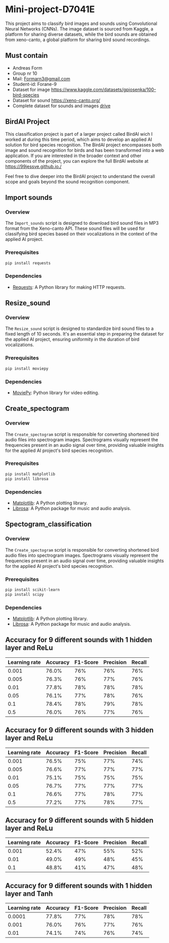 # Mini-project-D7041E
This project aims to classify bird images and sounds using Convolutional Neural Networks (CNNs). The image dataset is sourced from Kaggle, a platform for sharing diverse datasets, while the bird sounds are obtained from xeno-canto, a global platform for sharing bird sound recordings. 

## Must contain
- Andreas Form 
- Group nr 10
- Mail: Formarn3@gmail.com
- Student-id: Forane-9
- Dataset for image https://www.kaggle.com/datasets/gpiosenka/100-bird-species 
- Dataset for sound https://xeno-canto.org/
- Complete dataset for sounds and images [drive](https://drive.google.com/drive/folders/1DxpEXlCTJc13DQlRF1Y0mBS9rMhDrddH?usp=sharing)

## BirdAI Project
This classification project is part of a larger project called BirdAI wich I worked at during this time period, which aims to develop an applied AI solution for bird species recognition. The BirdAI project encompasses both image and sound recognition for birds and has been transformed into a web application. If you are interested in the broader context and other components of the project, you can explore the full BirdAI website at https://99jessve.github.io./

Feel free to dive deeper into the BirdAI project to understand the overall scope and goals beyond the sound recognition component. 


## Import sounds
### Overview
The `Import_sounds` script is designed to download bird sound files in MP3 format from the Xeno-canto API. These sound files will be used for classifying bird species based on their vocalizations in the context of the applied AI project.

### Prerequisites
```bash
pip install requests
```

### Dependencies
- [Requests](https://pypi.org/project/requests/): A Python library for making HTTP requests.


## Resize_sound
### Overview
The `Resize_sound` script is designed to standardize bird sound files to a fixed length of 10 seconds. It's an essential step in preparing the dataset for the applied AI project, ensuring uniformity in the duration of bird vocalizations.

### Prerequisites
```bash
pip install moviepy
```

### Dependencies
- [MoviePy](https://pypi.org/project/moviepy/): Python library for video editing.


## Create_spectogram
### Overview
The `Create_spectogram` script is responsible for converting shortened bird audio files into spectrogram images. Spectrograms visually represent the frequencies present in an audio signal over time, providing valuable insights for the applied AI project's bird species recognition.

### Prerequisites
```bash
pip install matplotlib
pip install librosa
```

### Dependencies
- [Matplotlib](https://pypi.org/project/matplotlib): A Python plotting library.
- [Librosa](https://pypi.org/project/librosa): A Python package for music and audio analysis.

## Spectogram_classification
### Overview
The `Create_spectogram` script is responsible for converting shortened bird audio files into spectrogram images. Spectrograms visually represent the frequencies present in an audio signal over time, providing valuable insights for the applied AI project's bird species recognition.

### Prerequisites
```bash
pip install scikit-learn
pip install scipy

```

### Dependencies
- [Matplotlib](https://pypi.org/project/matplotlib): A Python plotting library.
- [Librosa](https://pypi.org/project/librosa): A Python package for music and audio analysis.

## Accuracy for 9 different sounds with 1 hidden layer and ReLu

| Learning rate | Accuracy | F1-Score | Precision | Recall |
| ------------- |----------| -------- |---------- |--------|
| 0.001         |   76.0%  |   76%    |    76%    |   76%  |
| 0.005         |   76.3%  |   76%    |    77%    |   76%  |
| 0.01          |   77.8%  |   78%    |    78%    |   78%  |
| 0.05          |   76.1%  |   77%    |    78%    |   76%  |
| 0.1           |   78.4%  |   78%    |    79%    |   78%  |
| 0.5           |   76.0%  |   76%    |    77%    |   76%  |

## Accuracy for 9 different sounds with 3 hidden layer and ReLu

| Learning rate | Accuracy | F1-Score | Precision | Recall |
| ------------- |----------| -------- |---------- |--------|
| 0.001         |   76.5%  |   75%    |    77%    |   74%  |
| 0.005         |   76.6%  |   77%    |    77%    |   77%  |
| 0.01          |   75.1%  |   75%    |    75%    |   75%  |
| 0.05          |   76.7%  |   77%    |    77%    |   77%  |
| 0.1           |   76.6%  |   77%    |    78%    |   77%  |
| 0.5           |   77.2%  |   77%    |    78%    |   77%  |

## Accuracy for 9 different sounds with 5 hidden layer and ReLu

| Learning rate | Accuracy | F1-Score | Precision | Recall |
| ------------- |----------| -------- |---------- |--------|
| 0.001         |   52.4%  |   47%    |    55%    |   52%  |
| 0.01          |   49.0%  |   49%    |    48%    |   45%  |
| 0.1           |   48.8%  |   41%    |    47%    |   48%  |

## Accuracy for 9 different sounds with 1 hidden layer and Tanh

| Learning rate | Accuracy | F1-Score | Precision | Recall |
| ------------- |----------| -------- |---------- |--------|
| 0.0001        |   77.8%  |   77%    |    78%    |   78%  |
| 0.001         |   76.0%  |   76%    |    77%    |   76%  |
| 0.01          |   74.1%  |   74%    |    76%    |   74%  |